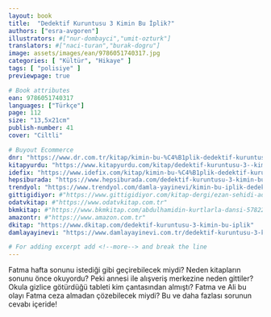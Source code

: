 ```yaml
---
layout: book
title:  "Dedektif Kuruntusu 3 Kimin Bu İplik?"
authors: ["esra-avgoren"]
illustrators: #["nur-dombayci","umit-ozturk"]
translators: #["naci-turan","burak-dogru"]
image: assets/images/ean/9786051740317.jpg
categories: [ "Kültür", "Hikaye" ]
tags: [ "polisiye" ]
previewpage: true

# Book attributes
ean: 9786051740317
languages: ["Türkçe"]
page: 112
size: "13,5x21cm"
publish-number: 41
cover: "Ciltli"

# Buyout Ecommerce
dnr: "https://www.dr.com.tr/kitap/kimin-bu-%C4%B1plik-dedektif-kuruntusu-3/cocuk-ve-genclik/genclik-10-yas/romanoyku/urunno=0001786699001"
kitapyurdu: "https://www.kitapyurdu.com/kitap/dedektif-kuruntusu-3--kimin-bu-iplik/483842.html&filter_name=Dedektif+Kuruntusu-3%3A+Kimin+Bu+%C4%B0plik%3F"
idefix: "https://www.idefix.com/kitap/kimin-bu-%C4%B1plik-dedektif-kuruntusu-3/cocuk-ve-genclik/genclik-10-yas/romanoyku/urunno=0001786699001"
hepsiburada: "https://www.hepsiburada.com/dedektif-kuruntusu-3-kimin-bu-iplik-p-HBV00000GM3SO"
trendyol: "https://www.trendyol.com/damla-yayinevi/kimin-bu-iplik-dedektif-kuruntusu-3-p-32333142"
gittigidiyor: #"https://www.gittigidiyor.com/kitap-dergi/ezan-sehidi-adnan-menderes_pdp_732728793"
odatvkitap: #"https://www.odatvkitap.com.tr"
bkmkitap: #"https://www.bkmkitap.com/abdulhamidin-kurtlarla-dansi-578226"
amazontr: #"https://www.amazon.com.tr"
dkitap: "https://www.dkitap.com/dedektif-kuruntusu-3-kimin-bu-iplik"
damlayayinevi: "https://www.damlayayinevi.com.tr/dedektif-kuruntusu-3-kimin-bu-iplik"

# For adding excerpt add <!--more--> and break the line
---
```

Fatma hafta sonunu istediği gibi geçirebilecek miydi?
Neden kitapların sonunu önce okuyordu?
Peki annesi ile alışveriş merkezine neden gittiler?
Okula gizlice götürdüğü tableti kim çantasından almıştı?
Fatma ve Ali bu olayı Fatma ceza almadan çözebilecek miydi?
Bu ve daha fazlası sorunun cevabı içeride!
<!--more--> 
